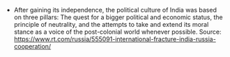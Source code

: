 * After gaining its independence, the political culture of India was based on three pillars: The quest for a bigger political and economic status, the principle of neutrality, and the attempts to take and extend its moral stance as a voice of the post-colonial world whenever possible. Source: https://www.rt.com/russia/555091-international-fracture-india-russia-cooperation/

